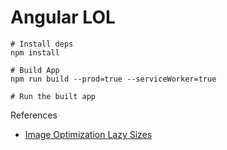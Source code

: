 Angular LOL
===



```
# Install deps
npm install

# Build App
npm run build --prod=true --serviceWorker=true

# Run the built app

```

References

- [Image Optimization Lazy Sizes](https://medium.com/@tommybernaciak/image-optimization-lazy-loading-for-angular-using-lazysizes-1b8a1fb8e1f8)
